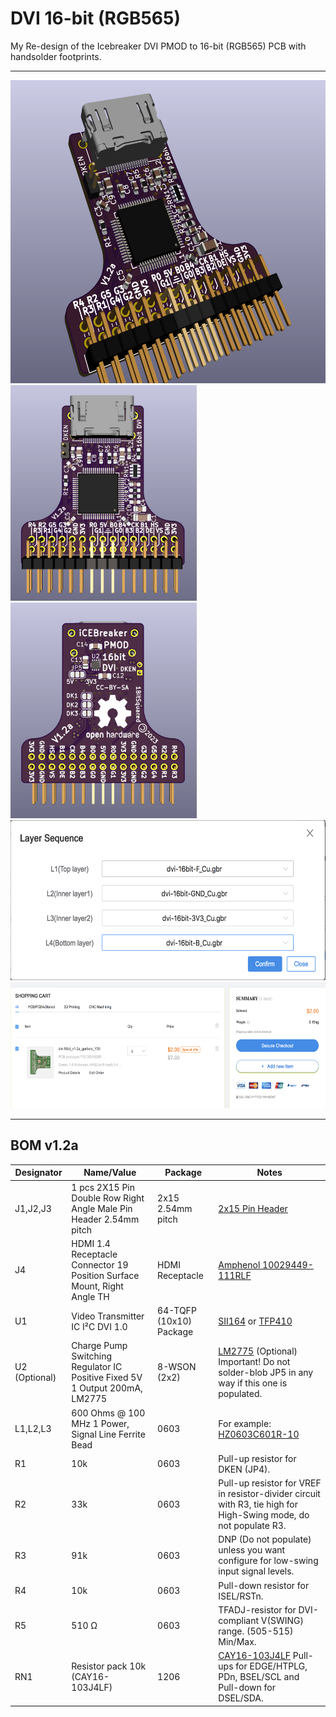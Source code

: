 # DVI 16-bit (RGB565)
My Re-design of the Icebreaker DVI PMOD to 16-bit (RGB565) PCB with handsolder footprints.

***

<a href="pics/dvi-16bit_v1.2a_pic1.png">
<img src="pics/dvi-16bit_v1.2a_pic1.png" width="600" height="485">
</a>
<br />
<a href="pics/dvi-16bit_v1.2a_pic2.png">
<img src="pics/dvi-16bit_v1.2a_pic2.png" width="298" height="345">
</a>
<a href="pics/dvi-16bit_v1.2a_pic3.png">
<img src="pics/dvi-16bit_v1.2a_pic3.png" width="298" height="345">
</a>
<br />
<a href="pics/dvi-16bit_v1.2a_pic4.png">
<img src="pics/dvi-16bit_v1.2a_pic4.png" width="600" height="256">
</a>
<br />
<a href="pics/dvi-16bit_v1.2a_pic5.png">
<img src="pics/dvi-16bit_v1.2a_pic5.png" width="600" height="202">
</a>

***

BOM v1.2a
---------
Designator  | Name/Value   | Package | Notes
-|-|-|-|
J1,J2,J3 | 1 pcs 2X15 Pin Double Row Right Angle Male Pin Header 2.54mm pitch | 2x15 2.54mm pitch | [2x15 Pin Header](https://www.aliexpress.com/item/4001257532427.html)
J4 | HDMI 1.4 Receptacle Connector 19 Position Surface Mount, Right Angle TH | HDMI Receptacle | [Amphenol 10029449-111RLF](https://www.digikey.com/en/products/detail/amphenol-icc-fci/10029449-111rlf/2785386)
U1 | Video Transmitter IC I²C DVI 1.0 | 64-TQFP (10x10) Package | [SII164](https://www.digikey.com/en/products/detail/lattice-semiconductor-corporation/SII164CTG64/6596652) or [TFP410](https://www.digikey.com/en/products/detail/texas-instruments/TFP410PAP/454241)
U2 (Optional) | Charge Pump Switching Regulator IC Positive Fixed 5V 1 Output 200mA, LM2775 | 8-WSON (2x2) | [LM2775](https://www.digikey.com/en/products/detail/texas-instruments/LM2775DSGR/5438061) (Optional) Important! Do not solder-blob JP5 in any way if this one is populated.
L1,L2,L3 | 600 Ohms @ 100 MHz 1 Power, Signal Line Ferrite Bead | 0603 | For example: [HZ0603C601R-10](https://www.digikey.com/en/products/detail/laird-signal-integrity-products/HZ0603C601R-10/806619)
R1 | 10k | 0603 | Pull-up resistor for DKEN (JP4).
R2 | 33k | 0603 | Pull-up resistor for VREF in resistor-divider circuit with R3, tie high for High-Swing mode, do not populate R3.
R3 | 91k | 0603 | DNP (Do not populate) unless you want configure for low-swing input signal levels.
R4 | 10k | 0603 | Pull-down resistor for ISEL/RSTn.
R5 | 510 Ω | 0603 | TFADJ-resistor for DVI-compliant V(SWING) range. (505-515) Min/Max.
RN1 | Resistor pack 10k (CAY16-103J4LF) | 1206 | [CAY16-103J4LF](https://www.digikey.com/en/products/detail/bourns-inc/CAY16-103J4LF/431579) Pull-ups for EDGE/HTPLG, PDn, BSEL/SCL and Pull-down for DSEL/SDA.



